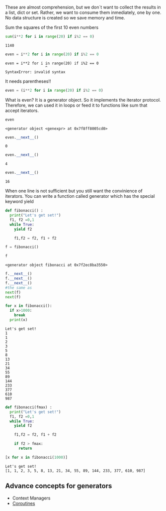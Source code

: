 These are almost comprehension, but we don´t want to collect the results in a list, dict or set. Rather, we want to consume them inmediately, one by one. No data structure is created so we save memory and time.

Sum the squares of the first 10 even numbers
``` py
sum(i**2 for i in range(20) if i%2 == 0)
```

```
1140
```

``` py
even = i**2 for i in range(20) if i%2 == 0
```

```
even = i**2 for i in range(20) if i%2 == 0
                  ^
SyntaxError: invalid syntax
```
It needs parentheses!!

``` py
even = (i**2 for i in range(20) if i%2 == 0)
```
What is even? It is a generator object. So it implements the iterator protocol. Therefore, we can used it in loops or feed it to functions like sum that accept iterators.

``` py
even
```

```
<generator object <genexpr> at 0x7f8ff8005cd0>
```

``` py
even.__next__()
```

```
0
```

``` py
even.__next__()
```

```
4
```

``` py
even.__next__()
```

```
16
```
When one line is not sufficient but you still want the convinience of iterators. You can write a function called generator which has the special keyword yield

``` py
def fibonacci() :
  print("Let's get set!")
  f1, f2 =0,1
  while True:
    yield f2

    f1,f2 = f2, f1 + f2

f = fibonacci()

f
```

```
<generator object fibonacci at 0x7f2ec8ba3550>
```

``` py
f.__next__()
f.__next__()
f.__next__()
#the same as
next(f)
next(f)
```

``` py
for x in fibonacci():
  if x>1000:
    break
  print(x)
```

``` 
Let's get set!
1
1
2
3
5
8
13
21
34
55
89
144
233
377
610
987
```

``` py
def fibonacci(fmax) :
  print("Let's get set!")
  f1, f2 =0,1
  while True:
    yield f2

    f1,f2 = f2, f1 + f2

    if f2 > fmax:
      return

[x for x in fibonacci(1000)]
```

```
Let's get set!
[1, 1, 2, 3, 5, 8, 13, 21, 34, 55, 89, 144, 233, 377, 610, 987]
```

## Advance concepts for generators

* Context Managers
* [Coroutines](https://www.geeksforgeeks.org/coroutine-in-python/)

